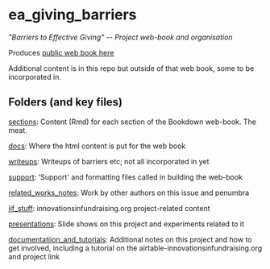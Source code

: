 # ea_giving_barriers

*"Barriers to Effective Giving" -- Project web-book and organisation*
 
 Produces [public web book here](https://daaronr.github.io/ea_giving_barriers/outline.html)
 
 Additional content is in this repo but outside of that web book, some to be incorporated in.

## Folders (and key files)

[sections](sections): Content (Rmd) for each section of the Bookdown web-book. The meat. 

[docs](docs): Where the html content is put for the web book

[writeups](writeups): Writeups of barriers etc; not all incorporated in yet

[support](support): 'Support' and formatting files called in building the web-book

[related_works_notes](related_works_notes): Work by other authors on this issue and penumbra

[iif_stuff](iif_stuff): innovationsinfundraising.org project-related content

[presentations](presentations): Slide shows on this project and experiments related to it

[documentatiion_and_tutorials](documentatiion_and_tutorials): Additional notes on this project and how to get involved, including a tutorial on the airtable-innovationsinfundraising.org and project link

